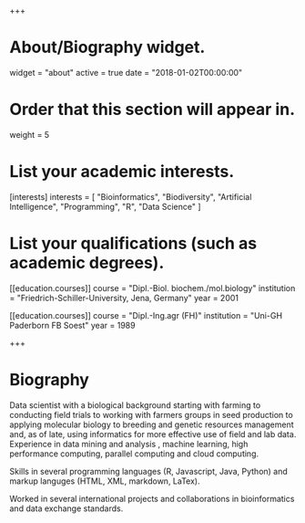 +++
# About/Biography widget.
widget = "about"
active = true
date = "2018-01-02T00:00:00"

# Order that this section will appear in.
weight = 5

# List your academic interests.
[interests]
  interests = [
    "Bioinformatics",
    "Biodiversity",
    "Artificial Intelligence",
    "Programming",
    "R",
    "Data Science"
  ]

# List your qualifications (such as academic degrees).
[[education.courses]]
  course = "Dipl.-Biol. biochem./mol.biology"
  institution = "Friedrich-Schiller-University, Jena, Germany"
  year = 2001

[[education.courses]]
  course = "Dipl.-Ing.agr (FH)"
  institution = "Uni-GH Paderborn FB Soest"
  year = 1989


+++

# Biography

Data scientist with a biological background starting with farming to conducting field trials to working with farmers groups in seed production to applying molecular biology to breeding and genetic resources management and, as of late, using informatics for more effective use of field and lab data. Experience in data mining and analysis  , machine learning, high performance computing, parallel computing and cloud computing.

Skills in several programming languages (R, Javascript, Java, Python) and markup languges (HTML, XML, markdown, LaTex).

Worked in several international projects and collaborations in bioinformatics and data exchange standards. 

